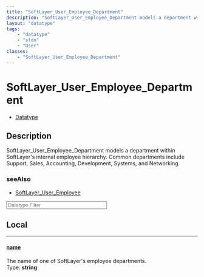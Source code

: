 ```yaml
---
title: "SoftLayer_User_Employee_Department"
description: "SoftLayer_User_Employee_Department models a department within SoftLayer's internal employee hierarchy. Common department... "
layout: "datatype"
tags:
    - "datatype"
    - "sldn"
    - "User"
classes:
    - "SoftLayer_User_Employee_Department"
---
```


# SoftLayer_User_Employee_Department
<div id='service-datatype'>
    <ul id='sldn-reference-tabs'>
        <li id='datatype'> <a href='/reference/datatypes/SoftLayer_User_Employee_Department' >Datatype</a></li>
    </ul>
</div>

## Description 


SoftLayer_User_Employee_Department models a department within SoftLayer's internal employee hierarchy. Common departments include Support, Sales, Accounting, Development, Systems, and Networking. 



### seeAlso

* [SoftLayer_User_Employee](/reference/datatypes/SoftLayer_User_Employee )




<!-- Filer BEGIN -->
<div class="view-filters">
        <div class="clearfix">
            <div class="search-input-box">
                <input placeholder="Datatype Filter" onkeyup="titleSearch(inputId='prop-input', divId='properties', elementClass='prop-row')" 
                    type="text" id="prop-input" value="" size="30" maxlength="128" class="form-text">
            </div>
        </div>
</div>
<!-- Filer END -->

<div id="properties" class="content">
<div id="localProperties" class="prop-content" >

## Local
<div class="prop-row">

-----
[name]: #name
#### [name]
The name of one of SoftLayer's employee departments.  
<span class="type-label">Type: </span>**string**  



</div>
</div>
<!-- LOCAL PROPERTY END -->

</div>


